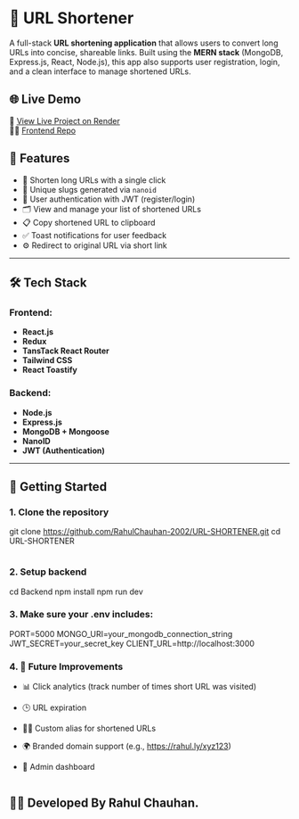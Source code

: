 # 🔗 URL Shortener

A full-stack **URL shortening application** that allows users to convert long URLs into concise, shareable links. Built using the **MERN stack** (MongoDB, Express.js, React, Node.js), this app also supports user registration, login, and a clean interface to manage shortened URLs.

## 🌐 Live Demo

🚀 [View Live Project on Render](https://your-backend-url.onrender.com)  
🧑‍💻 [Frontend Repo](https://github.com/RahulChauhan-2002/URL-SHORTENER)


## 🚀 Features

- 🔗 Shorten long URLs with a single click
- 🧠 Unique slugs generated via `nanoid`
- 🪪 User authentication with JWT (register/login)
- 🗂️ View and manage your list of shortened URLs
- 📋 Copy shortened URL to clipboard
- ✅ Toast notifications for user feedback
- ⚙️ Redirect to original URL via short link

---

## 🛠️ Tech Stack

### Frontend:
- **React.js**
- **Redux**
- **TansTack React Router**
- **Tailwind CSS**
- **React Toastify**

### Backend:
- **Node.js**
- **Express.js**
- **MongoDB + Mongoose**
- **NanoID**
- **JWT (Authentication)**

---

## 🏁 Getting Started

### 1. Clone the repository

git clone https://github.com/RahulChauhan-2002/URL-SHORTENER.git
cd URL-SHORTENER
```bash

```

### 2. Setup backend
cd Backend
npm install
npm run dev

### 3. Make sure your .env includes:

PORT=5000
MONGO_URI=your_mongodb_connection_string
JWT_SECRET=your_secret_key
CLIENT_URL=http://localhost:3000


### 4. 🧠 Future Improvements

- 📊 Click analytics (track number of times short URL was visited)

- 🕒 URL expiration

- 🧑‍🎨 Custom alias for shortened URLs

- 🌍 Branded domain support (e.g., https://rahul.ly/xyz123)

- 🔐 Admin dashboard

```
```
## 👨‍💻 Developed By Rahul Chauhan.




